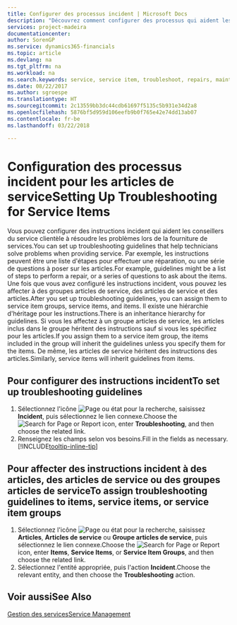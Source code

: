 ```yaml
---
title: Configurer des processus incident | Microsoft Docs
description: "Découvrez comment configurer des processus qui aident les conseillers du service clientèle à identifier et à résoudre les problèmes liés aux articles de service."
services: project-madeira
documentationcenter: 
author: SorenGP
ms.service: dynamics365-financials
ms.topic: article
ms.devlang: na
ms.tgt_pltfrm: na
ms.workload: na
ms.search.keywords: service, service item, troubleshoot, repairs, maintenance
ms.date: 08/22/2017
ms.author: sgroespe
ms.translationtype: HT
ms.sourcegitcommit: 2c13559bb3dc44cdb61697f5135c5b931e34d2a8
ms.openlocfilehash: 5876bf5d959d106eefb9b0f765e42e74dd13ab07
ms.contentlocale: fr-be
ms.lasthandoff: 03/22/2018

---
```


# <a name="setting-up-troubleshooting-for-service-items"></a><span data-ttu-id="00a60-103">Configuration des processus incident pour les articles de service</span><span class="sxs-lookup"><span data-stu-id="00a60-103">Setting Up Troubleshooting for Service Items</span></span>
<span data-ttu-id="00a60-104">Vous pouvez configurer des instructions incident qui aident les conseillers du service clientèle à résoudre les problèmes lors de la fourniture de services.</span><span class="sxs-lookup"><span data-stu-id="00a60-104">You can set up troubleshooting guidelines that help technicians solve problems when providing service.</span></span> <span data-ttu-id="00a60-105">Par exemple, les instructions peuvent être une liste d'étapes pour effectuer une réparation, ou une série de questions à poser sur les articles.</span><span class="sxs-lookup"><span data-stu-id="00a60-105">For example, guidelines might be a list of steps to perform a repair, or a series of questions to ask about the items.</span></span> <span data-ttu-id="00a60-106">Une fois que vous avez configuré les instructions incident, vous pouvez les affecter à des groupes articles de service, des articles de service et des articles.</span><span class="sxs-lookup"><span data-stu-id="00a60-106">After you set up troubleshooting guidelines, you can assign them to service item groups, service items, and items.</span></span> <span data-ttu-id="00a60-107">Il existe une hiérarchie d'héritage pour les instructions.</span><span class="sxs-lookup"><span data-stu-id="00a60-107">There is an inheritance hierarchy for guidelines.</span></span> <span data-ttu-id="00a60-108">Si vous les affectez à un groupe articles de service, les articles inclus dans le groupe héritent des instructions sauf si vous les spécifiez pour les articles.</span><span class="sxs-lookup"><span data-stu-id="00a60-108">If you assign them to a service item group, the items included in the group will inherit the guidelines unless you specify them for the items.</span></span> <span data-ttu-id="00a60-109">De même, les articles de service héritent des instructions des articles.</span><span class="sxs-lookup"><span data-stu-id="00a60-109">Similarly, service items will inherit guidelines from items.</span></span>  

## <a name="to-set-up-troubleshooting-guidelines"></a><span data-ttu-id="00a60-110">Pour configurer des instructions incident</span><span class="sxs-lookup"><span data-stu-id="00a60-110">To set up troubleshooting guidelines</span></span>
1. <span data-ttu-id="00a60-111">Sélectionnez l'icône ![Page ou état pour la recherche](media/ui-search/search_small.png "Page ou état pour la recherche"), saisissez **Incident**, puis sélectionnez le lien connexe.</span><span class="sxs-lookup"><span data-stu-id="00a60-111">Choose the ![Search for Page or Report](media/ui-search/search_small.png "Search for Page or Report icon") icon, enter **Troubleshooting**, and then choose the related link.</span></span>  
2. <span data-ttu-id="00a60-112">Renseignez les champs selon vos besoins.</span><span class="sxs-lookup"><span data-stu-id="00a60-112">Fill in the fields as necessary.</span></span> [!INCLUDE[tooltip-inline-tip](includes/tooltip-inline-tip_md.md)]  

## <a name="to-assign-troubleshooting-guidelines-to-items-service-items-or-service-item-groups"></a><span data-ttu-id="00a60-113">Pour affecter des instructions incident à des articles, des articles de service ou des groupes articles de service</span><span class="sxs-lookup"><span data-stu-id="00a60-113">To assign troubleshooting guidelines to items, service items, or service item groups</span></span>
1. <span data-ttu-id="00a60-114">Sélectionnez l'icône ![Page ou état pour la recherche](media/ui-search/search_small.png "Page ou état pour la recherche"), saisissez **Articles**, **Articles de service** ou **Groupe articles de service**, puis sélectionnez le lien connexe.</span><span class="sxs-lookup"><span data-stu-id="00a60-114">Choose the ![Search for Page or Report](media/ui-search/search_small.png "Search for Page or Report icon") icon, enter **Items**, **Service Items**, or **Service Item Groups**, and then choose the related link.</span></span>  
2. <span data-ttu-id="00a60-115">Sélectionnez l'entité appropriée, puis l'action **Incident**.</span><span class="sxs-lookup"><span data-stu-id="00a60-115">Choose the relevant entity, and then choose the **Troubleshooting** action.</span></span>  

## <a name="see-also"></a><span data-ttu-id="00a60-116">Voir aussi</span><span class="sxs-lookup"><span data-stu-id="00a60-116">See Also</span></span>
[<span data-ttu-id="00a60-117">Gestion des services</span><span class="sxs-lookup"><span data-stu-id="00a60-117">Service Management</span></span>](service-service.md)

